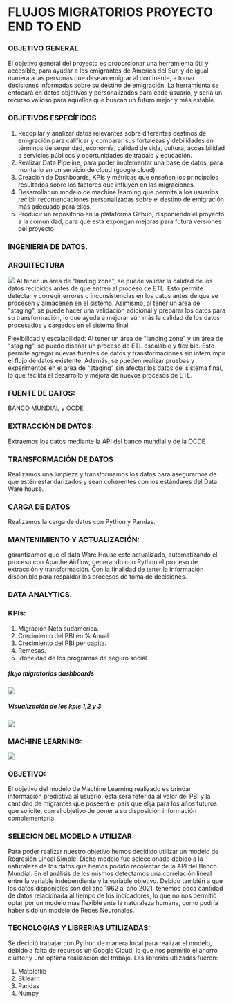 # FLUJOS MIGRATORIOS PROYECTO END TO END</b>
### OBJETIVO GENERAL
El objetivo general del proyecto es proporcionar una herramienta útil y accesible,
para ayudar a los emigrantes de America del Sur, y de igual manera a las personas que
desean emigrar al continente, a tomar decisiones informadas sobre su destino de
emigración. La herramienta se enfocará en datos objetivos y personalizados para
cada usuario, y sería un recurso valioso para aquellos que buscan un futuro mejor y
más estable.

### OBJETIVOS ESPECÍFICOS
1. Recopilar y analizar datos relevantes sobre diferentes destinos de emigración
para calificar y comparar sus fortalezas y debilidades en términos de
seguridad, economía, calidad de vida, cultura, accesibilidad a servicios
públicos y oportunidades de trabajo y educación.
2. Realizar Data Pipeline, para poder implementar una base de datos, para
montarlo en un servicio de cloud (google cloud).
3. Creación de Dashboards, KPIs y métricas que enseñen los principales
resultados sobre los factores que influyen en las migraciones.
4. Desarrollar un modelo de machine learning que permita a los usuarios
recibir recomendaciones personalizadas sobre el destino de emigración más adecuado para ellos.
5. Producir un repositorio en la plataforma Github, disponiendo el proyecto a la
comunidad, para que esta expongan mejoras para futura versiones del
proyecto

### INGENIERIA DE DATOS.
### ARQUITECTURA
![](https://github.com/matiasgarroa/Grupo10-Proyecto-Final-Migraciones/blob/main/Semana%202/arquitectura%20GCP.png)
Al tener un área de "landing zone", se puede validar la calidad de los datos recibidos antes de que entren al proceso de ETL. Esto permite detectar y corregir errores o inconsistencias en los datos antes de que se procesen y almacenen en el sistema. Asimismo, al tener un área de "staging", se puede hacer una validación adicional y preparar los datos para su transformación, lo que ayuda a mejorar aún más la calidad de los datos procesados y cargados en el sistema final.

Flexibilidad y escalabilidad: Al tener un área de "landing zone" y un área de "staging", se puede diseñar un proceso de ETL escalable y flexible. Esto permite agregar nuevas fuentes de datos y transformaciones sin interrumpir el flujo de datos existente. Además, se pueden realizar pruebas y experimentos en el área de "staging" sin afectar los datos del sistema final, lo que facilita el desarrollo y mejora de nuevos procesos de ETL.

### FUENTE DE DATOS:
BANCO MUNDIAL y OCDE

### EXTRACCIÓN DE DATOS: 
Extraemos los datos mediante la API del banco mundial y de la OCDE
### TRANSFORMACIÓN DE DATOS
Realizamos una limpieza y transformamos los datos para asegurarnos de que estén estandarizados y sean coherentes con los estándares del Data Ware house.
### CARGA DE DATOS
Realizamos la carga de datos con Python y Pandas.
### MANTENIMIENTO Y ACTUALIZACIÓN:
garantizamos que el data Ware House esté actualizado, automatizando el proceso con Apache Airflow, generando con Python el proceso de extracción y transformación. Con la finalidad de tener la información disponible para respaldar los procesos de toma de decisiones.

### DATA ANALYTICS.
### KPIs:
1. Migración Neta sudamerica.
2. Crecimiento del PBI en % Anual
3. Crecimiento del PBI per capita.
4. Remesas.
5. Idoneidad de los programas de seguro social
##### flujo migratorios dashboards 
![](https://github.com/matiasgarroa/Grupo10-Proyecto-Final-Migraciones/blob/main/Semana%203/flow%20map.jpeg)
##### Visualización de los kpis 1,2 y 3 
![](https://github.com/matiasgarroa/Grupo10-Proyecto-Final-Migraciones/blob/main/Semana%203/dashboard%20kpi%20(PIB%2C%20MIGRACION%20NETA).JPG)

### MACHINE LEARNING:
![](https://github.com/matiasgarroa/Grupo10-Proyecto-Final-Migraciones/blob/main/Semana%202/ML.jpeg)
### OBJETIVO:
El objetivo del modelo de Machine Learning realizado es brindar información predictiva al usuario, esta será referida al valor del PBI y la cantidad de migrantes que poseerá el país que elija para los años futuros que solicite, con el objetivo de poner a su disposición información complementaria.
### SELECION DEL MODELO A UTILIZAR:
Para poder realizar nuestro objetivo hemos decidido utilizar un modelo de Regresión Lineal Simple. Dicho modelo fue seleccionado debido a la naturaleza de los datos que hemos podido recolectar de la API del Banco Mundial. En el análisis de los mismos detectamos una correlación lineal entre la variable independiente y la variable objetivo. Debido también a que los datos disponibles son del año 1962 al año 2021, tenemos poca cantidad de datos relacionada al tiempo de los indicadores, lo que no nos permitió optar  por un modelo mas flexible ante la naturaleza humana, como podría haber sido un modelo de Redes Neuronales.
### TECNOLOGIAS Y LIBRERIAS UTILIZADAS:
Se decidió trabajar con Python de manera local para realizar el modelo, debido a falta de recursos un Google Cloud, lo que nos permitió el ahorro cluster y una optima realización del trabajo.
Las librerias utlizadas fueron:
1. Matplotlib
2. Sklearn
3. Pandas
4. Numpy
